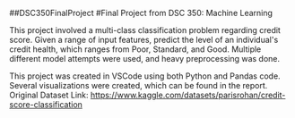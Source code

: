 ##DSC350FinalProject
#Final Project from DSC 350: Machine Learning

This project involved a multi-class classification problem regarding credit score. Given a range of input features, predict the level of an individual's credit health, which ranges from Poor, Standard, and Good. Multiple different model attempts were used, and heavy preprocessing was done. 

This project was created in VSCode using both Python and Pandas code. Several visualizations were created, which can be found in the report.
Original Dataset Link: https://www.kaggle.com/datasets/parisrohan/credit-score-classification
